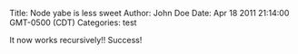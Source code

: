 Title: Node yabe is less sweet
Author: John Doe
Date: Apr 18 2011 21:14:00 GMT-0500 (CDT)
Categories: test

It now works recursively!! Success!